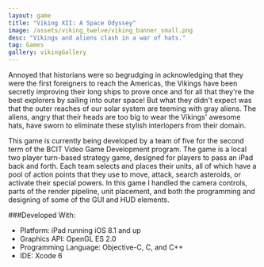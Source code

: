 ```yaml
---
layout: game
title: "Viking XII: A Space Odyssey"
image: /assets/viking_twelve/viking_banner_small.png
desc: "Vikings and aliens clash in a war of hats."
tag: Games
gallery: vikingGallery
---
```

Annoyed that historians were so begrudging in acknowledging that they were the first foreigners to reach the Americas, the Vikings have been secretly improving their long ships to prove once and for all that they're the best explorers by sailing into outer space! But what they didn't expect was that the outer reaches of our solar system are teeming with gray aliens. The aliens, angry that their heads are too big to wear the Vikings' awesome hats, have sworn to eliminate these stylish interlopers from their domain.

This game is currently being developed by a team of five for the second term of the BCIT Video Game Development program. The game is a local two player turn-based strategy game, designed for players to pass an iPad back and forth. Each team selects and places their units, all of which have a pool of action points that they use to move, attack, search asteroids, or activate their special powers. In this game I handled the camera controls, parts of the render pipeline, unit placement, and both the programming and designing of some of the GUI and HUD elements.

###Developed With:
* Platform: iPad running iOS 8.1 and up
* Graphics API: OpenGL ES 2.0
* Programming Language: Objective-C, C, and C++
* IDE: Xcode 6
